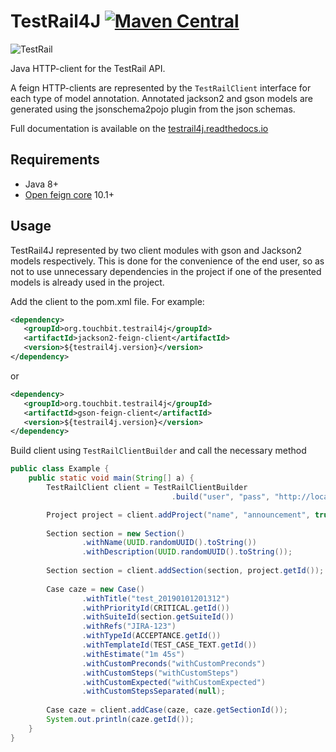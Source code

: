 # TestRail4J [![Maven Central](https://maven-badges.herokuapp.com/maven-central/org.touchbit.testrail4j/parent/badge.svg?style=plastic)](https://mvnrepository.com/artifact/org.touchbit.testrail4j)
![TestRail](https://img.shields.io/badge/TestRail-v5.6.0.3856-blue.svg?style=plastic)

Java HTTP-client for the TestRail API.

A feign HTTP-clients are represented by the `TestRailClient` interface for each type of model annotation.
Annotated jackson2 and gson models are generated using the jsonschema2pojo plugin from the json schemas.

Full documentation is available on the [testrail4j.readthedocs.io](https://testrail4j.readthedocs.io/en/master/)

## Requirements
* Java 8+
* [Open feign core](https://mvnrepository.com/artifact/io.github.openfeign/feign-core) 10.1+

## Usage
TestRail4J represented by two client modules with gson and Jackson2 models respectively.
This is done for the convenience of the end user, so as not to use unnecessary dependencies
in the project if one of the presented models is already used in the project.

Add the client to the pom.xml file. For example:   
```xml
<dependency>
   <groupId>org.touchbit.testrail4j</groupId>
   <artifactId>jackson2-feign-client</artifactId>
   <version>${testrail4j.version}</version>
</dependency>
```   
or
```xml
<dependency>
   <groupId>org.touchbit.testrail4j</groupId>
   <artifactId>gson-feign-client</artifactId>
   <version>${testrail4j.version}</version>
</dependency>
```   

Build client using `TestRailClientBuilder` and call the necessary method
```java
public class Example {
    public static void main(String[] a) {
        TestRailClient client = TestRailClientBuilder
                                    .build("user", "pass", "http://localhost");

        Project project = client.addProject("name", "announcement", true, 3);
        
        Section section = new Section()
                .withName(UUID.randomUUID().toString())
                .withDescription(UUID.randomUUID().toString());
        
        Section section = client.addSection(section, project.getId());
        
        Case caze = new Case()
                .withTitle("test_20190101201312")
                .withPriorityId(CRITICAL.getId())
                .withSuiteId(section.getSuiteId())
                .withRefs("JIRA-123")
                .withTypeId(ACCEPTANCE.getId())
                .withTemplateId(TEST_CASE_TEXT.getId())
                .withEstimate("1m 45s")
                .withCustomPreconds("withCustomPreconds")
                .withCustomSteps("withCustomSteps")
                .withCustomExpected("withCustomExpected")
                .withCustomStepsSeparated(null);
        
        Case caze = client.addCase(caze, caze.getSectionId());
        System.out.println(caze.getId());
    }
}
```
